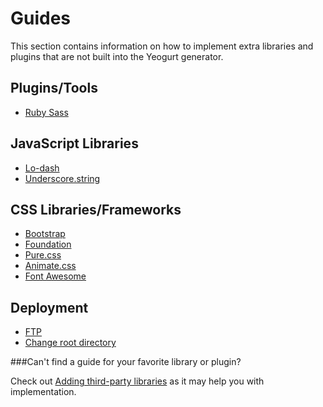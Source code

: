 # Guides
This section contains information on how to implement extra libraries and plugins that are not built into the Yeogurt generator.

## Plugins/Tools
- [Ruby Sass](ruby-sass.md)

## JavaScript Libraries
- [Lo-dash](lodash.md)
- [Underscore.string](underscore-string.md)

## CSS Libraries/Frameworks
- [Bootstrap](bootstrap.md)
- [Foundation](foundation.md)
- [Pure.css](pure-css.md)
- [Animate.css](animate-css.md)
- [Font Awesome](font-awesome.md)

## Deployment
- [FTP](ftp.md)
- [Change root directory](change-root-dir.md)

###Can't find a guide for your favorite library or plugin?

Check out [Adding third-party libraries](https://github.com/larsonjj/generator-yeogurt#adding-third-party-libraries) as it may help you with implementation.
